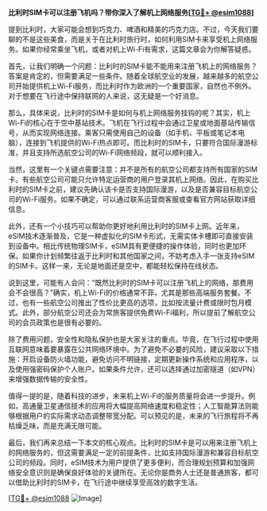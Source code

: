 **比利时SIM卡可以注册飞机吗？带你深入了解机上网络服务[[TG💪+ @esim1088](https://t.me/s/esim1088)]**

提到比利时，大家可能会想到巧克力、啤酒和精美的巧克力店。不过，今天我们要聊的不是这些美食，而是关于在比利时旅行时，如何利用SIM卡来享受机上网络服务。如果你经常乘坐飞机，或者对机上Wi-Fi有需求，这篇文章会为你解答疑惑。

首先，让我们明确一个问题：比利时的SIM卡能不能用来注册飞机上的网络服务？答案是肯定的，但需要满足一些条件。随着全球航空业的发展，越来越多的航空公司开始提供机上Wi-Fi服务，而比利时作为欧洲的一个重要国家，自然也不例外。对于想要在飞行途中保持联网的人来说，这无疑是一个好消息。

那么，具体来说，比利时的SIM卡是如何与机上网络服务挂钩的呢？其实，机上Wi-Fi的核心在于空中基站技术。飞机在飞行过程中会通过卫星或地面基站传输信号，从而实现网络连接。乘客只需使用自己的设备（如手机、平板或笔记本电脑），连接到飞机提供的Wi-Fi热点即可。而比利时的SIM卡，只要符合国际漫游标准，并且支持所选航空公司的Wi-Fi网络频段，就可以顺利接入。

当然，这里有一个关键点需要注意：并不是所有的航空公司都支持所有国家的SIM卡。有些航空公司可能只允许特定运营商的用户登录其机上网络。因此，在购买比利时的SIM卡之前，建议先确认该卡是否支持国际漫游，以及是否兼容目标航空公司的Wi-Fi服务。如果不确定，可以通过联系运营商客服或查看官方网站获取详细信息。

此外，还有一个小技巧可以帮助你更好地利用比利时的SIM卡上网。近年来，eSIM技术逐渐普及，它是一种虚拟化的SIM卡形式，无需实体卡槽即可直接安装到设备中。相比传统物理SIM卡，eSIM具有更便捷的操作体验，同时也更加环保。如果你计划频繁往返于比利时和其他国家之间，不妨考虑入手一张支持eSIM的SIM卡。这样一来，无论是地面还是空中，都能轻松保持在线状态。

说到这里，可能有人会问：“既然比利时的SIM卡可以注册飞机上的网络，那费用会不会很高？”确实，机上Wi-Fi的价格通常不菲，尤其是那些高端服务套餐。不过，也有一些航空公司推出了性价比更高的选项，比如按流量计费或限时包月模式。此外，部分航空公司还会为常旅客提供免费Wi-Fi福利，所以提前了解航空公司的会员政策也是很有必要的。

除了费用问题，安全性和隐私保护也是大家关注的重点。毕竟，在飞行过程中使用互联网意味着要暴露在公共网络环境中。为了避免不必要的风险，建议采取以下措施：开启设备防火墙功能，避免访问不明链接，定期更新操作系统和应用程序，以及使用强密码保护个人账户。如果条件允许，还可以选择通过加密隧道（如VPN）来增强数据传输的安全性。

值得一提的是，随着科技的进步，未来机上Wi-Fi的服务质量将会进一步提升。例如，高通量卫星通信技术的应用将大幅提高网络速度和稳定性；人工智能算法则能够根据用户的实际需求动态调整带宽分配。可以预见的是，未来的飞行旅程将不再枯燥乏味，而是充满无限可能。

最后，我们再来总结一下本文的核心观点。比利时的SIM卡是可以用来注册飞机上的网络服务的，但这需要满足一定的前提条件，比如支持国际漫游和兼容目标航空公司的频段。同时，eSIM技术为用户提供了更多便利，而合理规划预算和加强网络安全意识则是确保良好体验的关键所在。无论你是商务人士还是普通旅客，都可以借助比利时的SIM卡，在飞行途中继续享受高效的数字生活。

[[TG💪+ @esim1088](https://t.me/s/esim1088) ![Image](https://i.postimg.cc/4NQfJmqS/Snipaste-2025-05-13-00-14-12.png)]